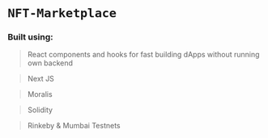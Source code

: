 # `NFT-Marketplace`

### Built using:
> React components and hooks for fast building dApps without running own backend

> Next JS

> Moralis

> Solidity

> Rinkeby & Mumbai Testnets

